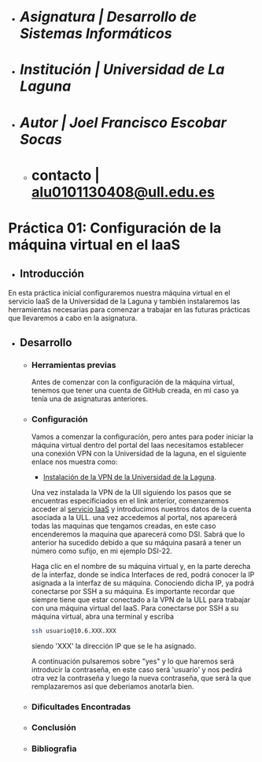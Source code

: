   
  - # *Asignatura | Desarrollo de Sistemas Informáticos*
  - #  *Institución | Universidad de La Laguna*
  - # *Autor | Joel Francisco Escobar Socas*
    - # contacto | alu0101130408@ull.edu.es 

# __Práctica 01: Configuración de la máquina virtual en el IaaS__

- ## Introducción
En esta práctica inicial configuraremos nuestra máquina virtual en el servicio IaaS de la Universidad de la Laguna y también instalaremos las herramientas necesarias para comenzar a trabajar en las futuras prácticas que llevaremos a cabo en la asignatura.
- ## Desarrollo
  - ### Herramientas previas
       Antes de comenzar con la configuración de la máquina virtual, tenemos que tener una cuenta de GitHub creada, en mi caso ya tenía una de asignaturas                 anteriores.
  - ### Configuración
      Vamos a comenzar la configuración, pero antes para poder iniciar la máquina virtual dentro del portal del Iaas necesitamos establecer una conexión VPN con la       Universidad de la laguna, en el siguiente enlace nos muestra como:
      
    - [Instalación de la VPN de la Universidad de la Laguna](https://www.ull.es/servicios/stic/2020/12/01/servicio-de-vpn-de-la-ull/).
    
     Una vez instalada la VPN de la Ull siguiendo los pasos que se encuentras especificiados en el link anterior, comenzaremos acceder al [servicio IaaS](https://iaas.ull.es/ovirt-engine/) y introducimos nuestros datos de la cuenta asociada a la ULL. una vez accedemos al portal, nos aparecerá todas las maquinas que tengamos creadas, en este caso encenderemos la maquina que aparecerá como DSI. Sabrá que lo anterior ha sucedido debido a que su máquina pasará a tener un número como sufijo, en mi ejemplo DSI-22.
     
     Haga clic en el nombre de su máquina virtual y, en la parte derecha de la interfaz, donde se indica Interfaces de red, podrá conocer la IP asignada a la interfaz de su máquina. Conociendo dicha IP, ya podrá conectarse por SSH a su máquina. Es importante recordar que siempre tiene que estar conectado a la VPN de la ULL para trabajar con una máquina virtual del IaaS. Para conectarse por SSH a su máquina virtual, abra una terminal y escriba 
     ```Bash
     ssh usuario@10.6.XXX.XXX
     ```
     siendo 'XXX' la dirección IP que se le ha asignado.
     
     A continuación pulsaremos sobre "yes" y lo que haremos será introducir la contraseña, en este caso será 'usuario' y nos pedirá otra vez la contraseña y luego la nueva contraseña, que será la que remplazaremos asi que deberiamos anotarla bien.
     
  - ###  Dificultades Encontradas

  - ### Conclusión

  - ### Bibliografia
